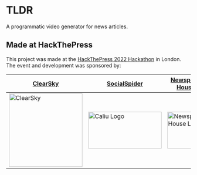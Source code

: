 # TLDR

A programmatic video generator for news articles.

## Made at HackThePress
This project was made at the [HackThePress 2022 Hackathon](https://www.hackthepress.org/2022-hackathon/) in London.
The event and development was sponsored by:

| [ClearSky](https://www.clearskypublishing.co.uk/)  | [SocialSpider](http://socialspider.com/)         | [Newspeak House](https://newspeak.house/) |
| -------- | ------------- | -------------- |
| <img src="https://images.squarespace-cdn.com/content/v1/61767aada73f35496b76441e/3aa0a049-7dab-4a5b-ba27-0c6fd1a36d9b/ClearSkyLogoTransparent-07.png?format=1500w" alt="ClearSky" style="width:200px;"/> | <img src="https://res.cloudinary.com/gived/image/upload/v1624480303/WFE_Logomark_Cropped_vkx4rw.svg" height="100px" alt="Caliu Logo" style="width:200px;"/> | <img src="https://pbs.twimg.com/profile_images/1465338920401608714/rc5GDPgc_400x400.jpg" alt="Newspeak House Logo" style="width:100px;"/> |
